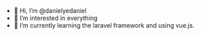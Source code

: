 - 👋 Hi, I’m @danielyedaniel
- 👀 I’m interested in everything
- 🌱 I’m currently learning the laravel framework and using vue.js.

<!---
danielyedaniel/danielyedaniel is a ✨ special ✨ repository because its `README.md` (this file) appears on your GitHub profile.
You can click the Preview link to take a look at your changes.
--->
